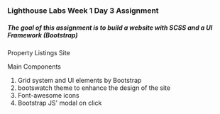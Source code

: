 ### Lighthouse Labs Week 1 Day 3 Assignment

##### The goal of this assignment is to build a website with SCSS and a UI Framework (Bootstrap)

Property Listings Site

Main Components
1. Grid system and UI elements by Bootstrap
2. bootswatch theme to enhance the design of the site
3. Font-awesome icons
4. Bootstrap JS' modal on click